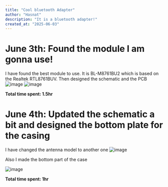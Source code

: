 ```yaml
---
title: "Cool bluetooth Adapter"
author: "Hasnat"
description: "It is a bluetooth adapter!"
created_at: "2025-06-03"
---
```

# June 3th: Found the module I am gonna use!

I have found the best module to use. It is BL-M8761BU2 which is based on the Realtek RTL8761BUV.
Then designed the schematic and the PCB
![image](https://github.com/user-attachments/assets/f706a150-7df5-48e3-afb2-316e08be3d1f)
![image](https://github.com/user-attachments/assets/5031c83e-8d0c-405f-96f1-dbe02f99a955)


**Total time spent: 1.5hr**
# June 4th: Updated the schematic a bit and designed the bottom plate for the casing

I have changed the antenna model to another one
![image](https://github.com/user-attachments/assets/b05e1de4-907c-47c9-812e-74ded7bf598c)

Also I made the bottom part of the case

![image](https://github.com/user-attachments/assets/ffbec7cd-25be-4b27-a49e-22ef0a623d9a)

**Total time spent: 1hr**
